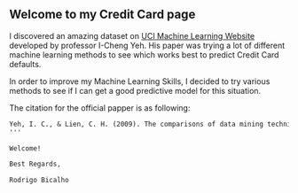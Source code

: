 ## Welcome to my Credit Card page

I discovered an amazing dataset on [UCI Machine Learning Website](https://archive.ics.uci.edu/ml/datasets/default+of+credit+card+clients) developed by professor I-Cheng Yeh. His paper was trying a lot of different machine learning methods to see which works best to predict Credit Card defaults.

In order to improve my Machine Learning Skills, I decided to try various methods to see if I can get a good predictive model for this situation.

The citation for the official papper is as following:
```markdown
Yeh, I. C., & Lien, C. H. (2009). The comparisons of data mining techniques for the predictive accuracy of probability of default of credit card clients. Expert Systems with Applications, 36(2), 2473-2480.
'''

Welcome!

Best Regards,

Rodrigo Bicalho
